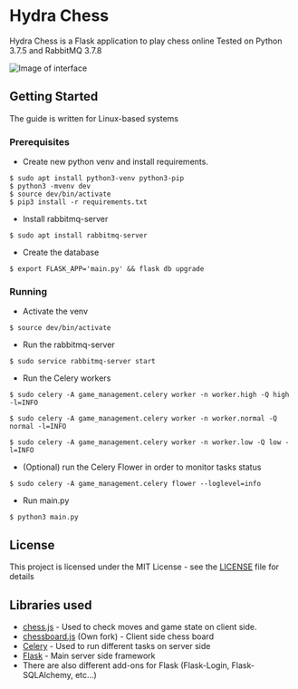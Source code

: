 # Hydra Chess

Hydra Chess is a Flask application to play chess online
Tested on Python 3.7.5 and RabbitMQ 3.7.8

![Image of interface](https://user-images.githubusercontent.com/43320720/78161668-7d7f7e80-744e-11ea-8441-d5428d6ba28e.png)

## Getting Started

The guide is written for Linux-based systems

### Prerequisites

* Create new python venv and install requirements.
```
$ sudo apt install python3-venv python3-pip
$ python3 -mvenv dev
$ source dev/bin/activate
$ pip3 install -r requirements.txt
```

* Install rabbitmq-server
```
$ sudo apt install rabbitmq-server
```

* Create the database
```
$ export FLASK_APP='main.py' && flask db upgrade
```

### Running

* Activate the venv

```
$ source dev/bin/activate
```

* Run the rabbitmq-server
```
$ sudo service rabbitmq-server start
```

* Run the Celery workers
```
$ sudo celery -A game_management.celery worker -n worker.high -Q high -l=INFO
```
```
$ sudo celery -A game_management.celery worker -n worker.normal -Q normal -l=INFO
```
```
$ sudo celery -A game_management.celery worker -n worker.low -Q low -l=INFO
```

* (Optional) run the Celery Flower in order to monitor tasks status
```
$ sudo celery -A game_management.celery flower --loglevel=info
```

* Run main.py
```
$ python3 main.py
```

## License

This project is licensed under the MIT License - see the [LICENSE](LICENSE) file for details

## Libraries used

* [chess.js](https://github.com/jhlywa/chess.js) - Used to check moves and game state on client side.
* [chessboard.js](https://github.com/hashlib/chessboardjs/) (Own fork) - Client side chess board
* [Celery](https://github.com/celery/celery) - Used to run different tasks on server side
* [Flask](https://github.com/pallets/flask) - Main server side framework
* There are also different add-ons for Flask (Flask-Login, Flask-SQLAlchemy, etc...)
